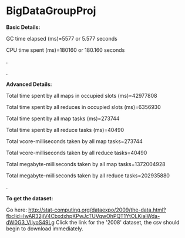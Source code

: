 # BigDataGroupProj

**Basic Details:** 

GC time elapsed (ms)=5577  or 5.577   seconds 

CPU time spent (ms)=180160 or 180.160 seconds 

.

.


**Advanced Details:**

Total time spent by all maps in occupied slots (ms)=42977808 

Total time spent by all reduces in occupied slots (ms)=6356930 

Total time spent by all map tasks (ms)=273744 

Total time spent by all reduce tasks (ms)=40490 

Total vcore-milliseconds taken by all map tasks=273744 

Total vcore-milliseconds taken by all reduce tasks=40490 

Total megabyte-milliseconds taken by all map tasks=1372004928 

Total megabyte-milliseconds taken by all reduce tasks=202935880 

.

**To get the dataset:**

Go here: http://stat-computing.org/dataexpo/2009/the-data.html?fbclid=IwAR32jlV4CbxdxhpKPwJcTUVqwOhPQT1YtOLKialWda-dW0G3_VIlyoS49Lg
Click the link for the '2008' dataset, the csv should begin to download immediately.

